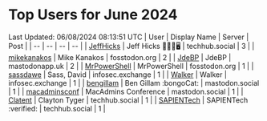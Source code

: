 # Top Users for June 2024
Last Updated: 06/08/2024 08:13:51 UTC
| User | Display Name | Server | Post |
| -- | -- | -- | -- |
| [JeffHicks](https://techhub.social/@JeffHicks) | Jeff Hicks 🐶🎼🍷🖥️ | techhub.social | 3 |
| [mikekanakos](https://fosstodon.org/@mikekanakos) | Mike Kanakos | fosstodon.org | 2 |
| [JdeBP](https://mastodonapp.uk/@JdeBP) | JdeBP | mastodonapp.uk | 2 |
| [MrPowerShell](https://fosstodon.org/@MrPowerShell) | MrPowerShell | fosstodon.org | 1 |
| [sassdawe](https://infosec.exchange/@sassdawe) | Sass, David | infosec.exchange | 1 |
| [Walker](https://infosec.exchange/@Walker) | Walker | infosec.exchange | 1 |
| [bengillam](https://mastodon.social/@bengillam) | Ben Gillam :bongoCat: | mastodon.social | 1 |
| [macadminsconf](https://mastodon.social/@macadminsconf) | MacAdmins Conference | mastodon.social | 1 |
| [Clatent](https://techhub.social/@Clatent) | Clayton Tyger | techhub.social | 1 |
| [SAPIENTech](https://techhub.social/@SAPIENTech) | SAPIENTech :verified: | techhub.social | 1 |
